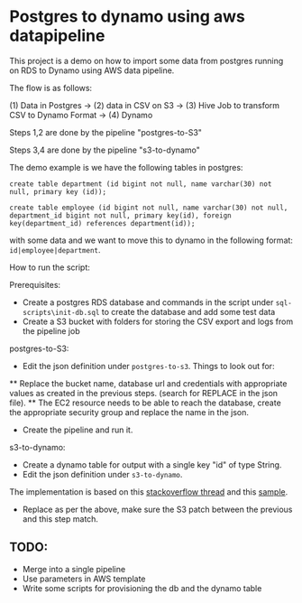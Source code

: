 # Postgres to dynamo using aws datapipeline

This project is a demo on how to import some data from postgres running on RDS to Dynamo using AWS data pipeline.

The flow is as follows:

(1) Data in Postgres -> (2) data in CSV on S3 -> (3) Hive Job to transform CSV to Dynamo Format -> (4) Dynamo

Steps 1,2 are done by the pipeline "postgres-to-S3"

Steps 3,4 are done by the pipeline "s3-to-dynamo"

The demo example is we have the following tables in postgres:

```
create table department (id bigint not null, name varchar(30) not null, primary key (id));

create table employee (id bigint not null, name varchar(30) not null, department_id bigint not null, primary key(id), foreign key(department_id) references department(id));
```

with some data and we want to move this to dynamo in the following format: `id|employee|department`.

How to run the script:

Prerequisites:

* Create a postgres RDS database and commands in the script under `sql-scripts\init-db.sql` to create the database and add some test data
* Create a S3 bucket with folders for storing the CSV export and logs from the pipeline job


postgres-to-S3:
* Edit the json definition under `postgres-to-s3`. Things to look out for:

** Replace the bucket name, database url and credentials with appropriate values as created in the previous steps. (search for REPLACE in the json file).
** The EC2 resource needs to be able to reach the database, create the appropriate security group and replace the name in the json.

* Create the pipeline and run it.

s3-to-dynamo:

* Create a dynamo table for output with a single key "id" of type String.
* Edit the json definition under `s3-to-dynamo`.

The implementation is based on this [stackoverflow thread](https://stackoverflow.com/questions/38712288/convert-csv-to-required-format-for-import-into-dynamodb-using-aws-datapipeline) and this [sample](https://github.com/aws-samples/data-pipeline-samples/tree/master/samples/DynamoDBImportCSV).

* Replace as per the above, make sure the S3 patch between the previous and this step match.

## TODO:

* Merge into a single pipeline
* Use parameters in AWS template
* Write some scripts for provisioning the db and the dynamo table